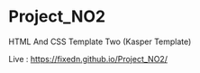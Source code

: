 # Project_NO2
HTML And CSS Template Two (Kasper Template)

Live : https://fixedn.github.io/Project_NO2/
